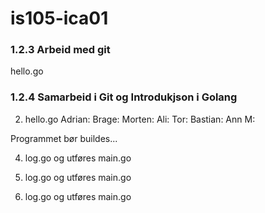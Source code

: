 # is105-ica01

### 1.2.3 Arbeid med git 
hello.go 

### 1.2.4 Samarbeid i Git og Introdukjson i Golang

2. hello.go
Adrian:
Brage: 
Morten:
Ali:
Tor:
Bastian:
Ann M:


Programmet bør buildes...

4) log.go og utføres main.go 

5) log.go og utføres main.go

6) log.go og utføres main.go